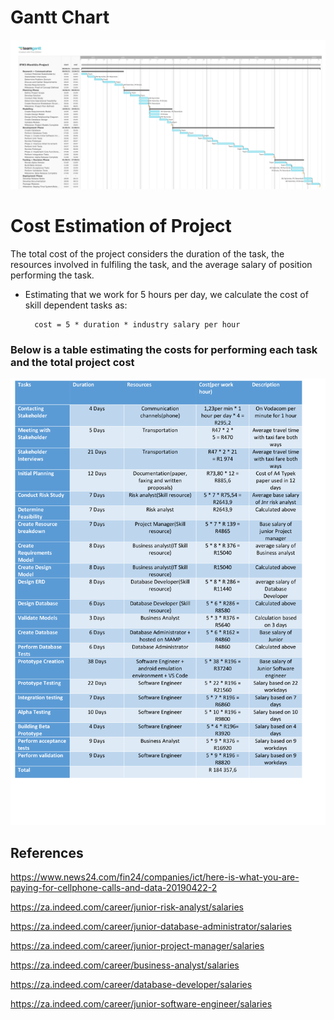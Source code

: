 # Gantt Chart
![](images/GanttChart/IFM3-MonitUs-Project-Revised-1.png)

# Cost Estimation of Project

The total cost of the project considers the duration of the task, the resources involved in fulfiling the task, and the average salary of position performing the task.

* Estimating that we work for 5 hours per day, we calculate the cost of skill dependent tasks as:

        cost = 5 * duration * industry salary per hour

### Below is a table estimating the costs for performing each task and the total project cost

![Cost_Estimate_Table](images/CostEstimation/CostEstimation.png)

## References

https://www.news24.com/fin24/companies/ict/here-is-what-you-are-paying-for-cellphone-calls-and-data-20190422-2

https://za.indeed.com/career/junior-risk-analyst/salaries

https://za.indeed.com/career/junior-database-administrator/salaries

https://za.indeed.com/career/junior-project-manager/salaries

https://za.indeed.com/career/business-analyst/salaries

https://za.indeed.com/career/database-developer/salaries

https://za.indeed.com/career/junior-software-engineer/salaries

